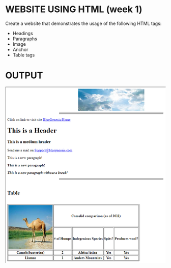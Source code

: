 # WEBSITE USING HTML (week 1)

Create a website that demonstrates the usage of the following HTML tags:

- Headings
- Paragraphs
- Image
- Anchor
- Table tags

# OUTPUT

![output image](./Expt1_Output.png)
